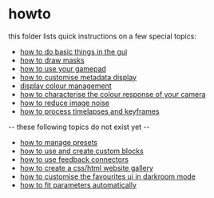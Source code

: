 # howto

this folder lists quick instructions on a few special topics:

* [how to do basic things in the gui](./gui-basics/readme.md)
* [how to draw masks](./draw-masks/readme.md)
* [how to use your gamepad](./gamepad/readme.md)
* [how to customise metadata display](./metadata/readme.md)
* [display colour management](./colour-display/readme.md)
* [how to characterise the colour response of your camera](./colour-input/readme.md)
* [how to reduce image noise](./noise-profiling/readme.md)
* [how to process timelapses and keyframes](./timelapse/readme.md)

-- these following topics do not exist yet --

* [how to manage presets](./presets/readme.md)
* [how to use and create custom blocks](./blocks/readme.md)
* [how to use feedback connectors](./feedback/readme.md)
* [how to create a css/html website gallery](./gallery/readme.md)
* [how to customise the favourites ui in darkroom mode](./favs/readme.md)
* [how to fit parameters automatically](./fit/readme.md)
